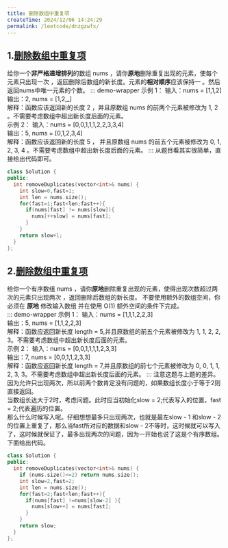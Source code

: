 ```yaml
---
title: 删除数组中重复项
createTime: 2024/12/06 14:24:29
permalink: /leetcode/dnzgzwfx/
---
```

## 1.[删除数组中重复项](https://leetcode.cn/problems/remove-duplicates-from-sorted-array/description/)
给你一个**非严格递增排列**的数组 nums ，请你**原地**删除重复出现的元素，使每个元素只出现一次 ，返回删除后数组的新长度。元素的**相对顺序**应该保持一 。然后返回nums中唯一元素的个数。
::: demo-wrapper 
示例 1：
输入：nums = [1,1,2]\
输出：2, nums = [1,2,_]\
解释：函数应该返回新的长度 2 ，并且原数组 nums 的前两个元素被修改为 1, 2 。不需要考虑数组中超出新长度后面的元素。\
示例 2：
输入：nums = [0,0,1,1,1,2,2,3,3,4]\
输出：5, nums = [0,1,2,3,4]\
解释：函数应该返回新的长度 5 ， 并且原数组 nums 的前五个元素被修改为 0, 1, 2, 3, 4 。不需要考虑数组中超出新长度后面的元素。
:::
从题目看其实很简单，直接给出代码即可。
``` c++
class Solution {
public:
  int removeDuplicates(vector<int>& nums) {
    int slow=0,fast=1;
    int len = nums.size();
    for(fast=1;fast<len;fast++){
      if(nums[fast] != nums[slow]){
        nums[++slow] = nums[fast];
      }
    }
    return slow+1;
  }
};
```
## 2.[删除数组中重复项](https://leetcode.cn/problems/remove-duplicates-from-sorted-array-ii/description/)
给你一个有序数组 nums ，请你**原地**删除重复出现的元素，使得出现次数超过两次的元素只出现两次 ，返回删除后数组的新长度。
不要使用额外的数组空间，你必须在 **原地** 修改输入数组 并在使用 O(1) 额外空间的条件下完成。\
::: demo-wrapper 
示例 1：
输入：nums = [1,1,1,2,2,3] \
输出：5, nums = [1,1,2,2,3] \
解释：函数应返回新长度 length = 5,并且原数组的前五个元素被修改为 1, 1, 2, 2, 3。不需要考虑数组中超出新长度后面的元素。\
示例 2：
输入：nums = [0,0,1,1,1,1,2,3,3]\
输出：7, nums = [0,0,1,1,2,3,3]\
解释：函数应返回新长度 length = 7,并且原数组的前七个元素被修改为 0, 0, 1, 1, 2, 3, 3。不需要考虑数组中超出新长度后面的元素。
:::
注意这题与上题的差异。\
因为允许只出现两次，所以前两个数肯定没有问题的，如果数组长度小于等于2则直接返回。\
当数组长达大于2时，考虑问题。此时应当初始化slow = 2;代表写入的位置，fast = 2;代表遍历的位置。\
那么什么时候写入呢。仔细想想最多只出现两次，也就是最左slow - 1
和slow - 2 的位置上重复了，那么当fast所对应的数据和slow - 2不等时，这时候就可以写入了，这时候就保证了，最多出现两次的问题，因为一开始也说了这是个有序数组。
下面给出代码。
``` c++ {8}
class Solution {
public:
  int removeDuplicates(vector<int>& nums) {
    if (nums.size()<=2) return nums.size();
    int slow=2,fast=2;
    int len = nums.size();
    for(fast=2;fast<len;fast++){
      if(nums[fast] !=nums[slow-2] ){
        nums[slow++] = nums[fast];
      }
    }
    return slow;
  }
};
```